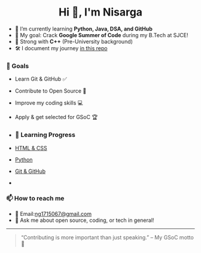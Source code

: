 

<h1 align="center">Hi 👋, I'm Nisarga</h1>

- 🌱 I’m currently learning **Python, Java, DSA, and GitHub**
- 🔭 My goal: Crack **Google Summer of Code** during my B.Tech at SJCE!
- 🧠 Strong with **C++** (Pre-University background)
- 🛠️ I document my journey [in this repo](https://github.com/Nisarga0110-max/README.md)

### 📅 Goals
- Learn Git & GitHub ✅
- Contribute to Open Source 🔧
- Improve my coding skills 💻
- Apply & get selected for GSoC 🏆

- ### 📁 Learning Progress

- [HTML & CSS](learning/html-css/README.md)
- [Python](learning/python/README.md)
- [Git & GitHub](learning/git-github/README.md)
- 
### 📫 How to reach me
- 📧 Email:ng1715067@gmail.com 
- 💬 Ask me about open source, coding, or tech in general!

---

> “Contributing is more important than just speaking.” – My GSoC motto 💪
